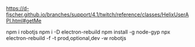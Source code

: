https://d-fischer.github.io/branches/support/4.1/twitch/reference/classes/HelixUserAPI.html#getMe


npm i robotjs
npm i -D electron-rebuild
npm install -g node-gyp
npx electron-rebuild -f -t prod,optional,dev -w robotjs
